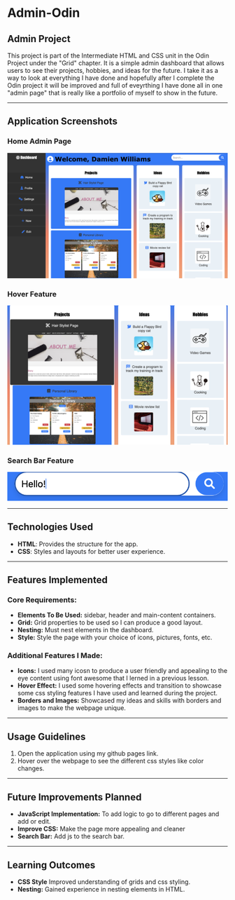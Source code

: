 # **Admin-Odin**

## **Admin Project**
This project is part of the Intermediate HTML and CSS unit in the Odin Project under the "Grid" chapter. It is a simple admin dashboard that allows users to see their projects, hobbies, and ideas for the future. I take it as a way to look at everything I have done and hopefully after I complete the Odin project it will be improved and full of eveyrthing I have done all in one "admin page" that is really like a portfolio of myself to show in the future.

---

## **Application Screenshots**

### **Home Admin Page**  
![Admin Page Screenshot](images/admin.png)  

### **Hover Feature**  
![Hover Screenshot](images/hover.png)  

### **Search Bar Feature**  
![Search Bar Screenshot](images/search.png)  

---

## **Technologies Used**
- **HTML**: Provides the structure for the app.
- **CSS**: Styles and layouts for better user experience.

---

## **Features Implemented**

### **Core Requirements:**
- **Elements To Be Used:** sidebar, header and main-content containers.
- **Grid:** Grid properties to be used so I can produce a good layout.
- **Nesting:** Must nest elements in the dashboard.
- **Style:** Style the page with your choice of icons, pictures, fonts, etc.

### **Additional Features I Made:**
- **Icons:** I used many icosn to produce a user friendly and appealing to the eye content using font awesome that I lerned in a previous lesson.
- **Hover Effect:** I used some hovering effects and transition to showcase some css styling features I have used and learned during the project.
- **Borders and Images:** Showcased my ideas and skills with borders and images to make the webpage unique.
   

---

## **Usage Guidelines**
1. Open the application using my github pages link.
2. Hover over the webpage to see the different css styles like color changes.

---

## **Future Improvements Planned**
- **JavaScript Implementation:** To add logic to go to different pages and add or edit.
- **Improve CSS:** Make the page more appealing and cleaner
- **Search Bar:** Add js to the search bar.

---

## **Learning Outcomes**
- **CSS Style** Improved understanding of grids and css styling.
- **Nesting:** Gained experience in nesting elements in HTML.

